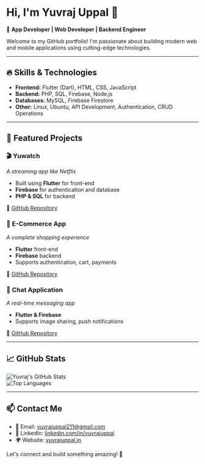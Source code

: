 # Hi, I'm Yuvraj Uppal 👋

🚀 **App Developer | Web Developer | Backend Engineer**  

Welcome to my GitHub portfolio! I'm passionate about building modern web and mobile applications using cutting-edge technologies.

---

## 🔥 Skills & Technologies

- **Frontend:** Flutter (Dart), HTML, CSS, JavaScript  
- **Backend:** PHP, SQL, Firebase, Node.js  
- **Databases:** MySQL, Firebase Firestore  
- **Other:** Linux, Ubuntu, API Development, Authentication, CRUD Operations  

---

## 📂 Featured Projects

### 🎬 Yuwatch  
*A streaming app like Netflix*  
- Built using **Flutter** for front-end  
- **Firebase** for authentication and database  
- **PHP & SQL** for backend  

🔗 [GitHub Repository](https://github.com/yuvrajuppal/YuWatchApk)

### 🛒 E-Commerce App  
*A complete shopping experience*  
- **Flutter** front-end  
- **Firebase** backend  
- Supports authentication, cart, payments  

🔗 [GitHub Repository](https://github.com/yuvrajuppal/yukart)

### 💬 Chat Application  
*A real-time messaging app*  
- **Flutter & Firebase**  
- Supports image sharing, push notifications  

🔗 [GitHub Repository](https://github.com/yuvrajuppal/yuchat)

---

## 📈 GitHub Stats  

![Yuvraj's GitHub Stats](https://github-readme-stats.vercel.app/api?username=yuvrajuppal&show_icons=true&theme=tokyonight)  
![Top Languages](https://github-readme-stats.vercel.app/api/top-langs/?username=yuvrajuppal&layout=compact&theme=tokyonight)

---

## 📫 Contact Me  

- 📧 Email: yuvrajuppal211@gmail.com
- 💼 LinkedIn: [linkedin.com/in/yuvrajuppal](https://www.linkedin.com/in/yuvrajuppal/)  
- 🌍 Website: [yuvrajuppal.in](https://yuvrajuppal.in/)  

Let's connect and build something amazing! 🚀  
